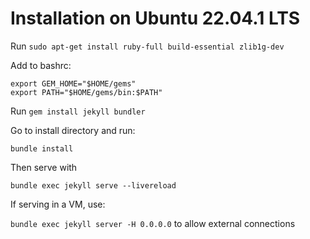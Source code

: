 # Installation on Ubuntu 22.04.1 LTS

Run `sudo apt-get install ruby-full build-essential zlib1g-dev`

Add to bashrc:

```
export GEM_HOME="$HOME/gems"
export PATH="$HOME/gems/bin:$PATH"
```

Run `gem install jekyll bundler`

Go to install directory and run:

`bundle install`


Then serve with

`bundle exec jekyll serve --livereload`

If serving in a VM, use:

`bundle exec jekyll server -H 0.0.0.0` to allow external connections
